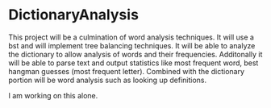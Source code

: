 # DictionaryAnalysis
This project will be a culmination of word analysis techniques. It will use a bst and will implement tree balancing techniques. It will be able to analyze the dictionary to allow analysis of words and their frequencies. Additonally it will be able to parse text and output statistics like most frequent word, best hangman guesses (most frequent letter). Combined with the dictionary portion will be word analysis such as looking up definitions. 

I am working on this alone.
